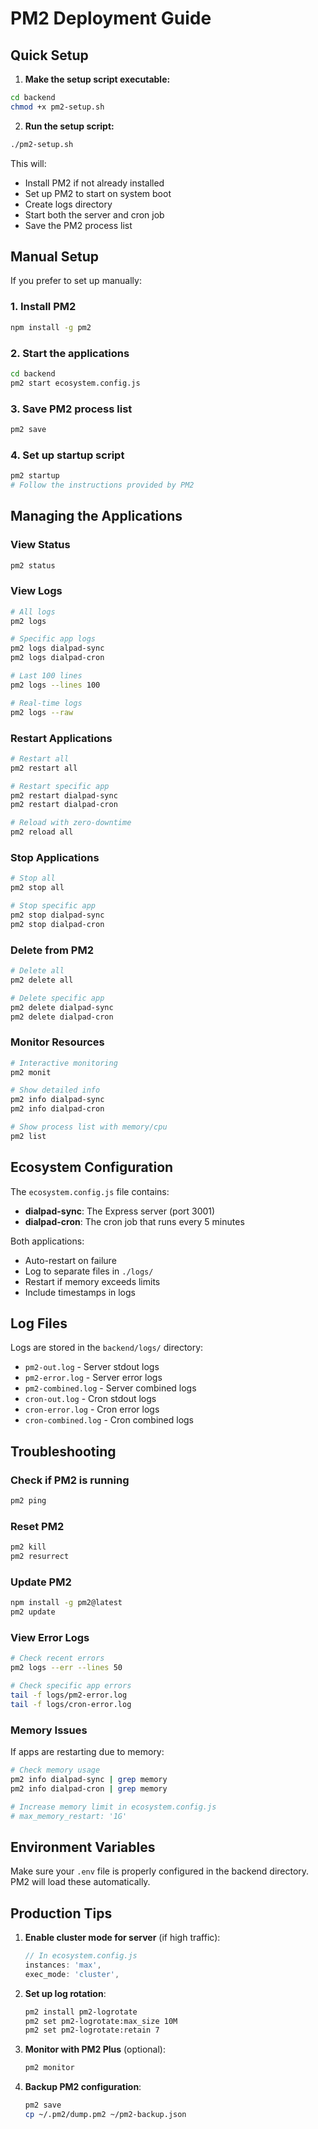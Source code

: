 # PM2 Deployment Guide

## Quick Setup

1. **Make the setup script executable:**
```bash
cd backend
chmod +x pm2-setup.sh
```

2. **Run the setup script:**
```bash
./pm2-setup.sh
```

This will:
- Install PM2 if not already installed
- Set up PM2 to start on system boot
- Create logs directory
- Start both the server and cron job
- Save the PM2 process list

## Manual Setup

If you prefer to set up manually:

### 1. Install PM2
```bash
npm install -g pm2
```

### 2. Start the applications
```bash
cd backend
pm2 start ecosystem.config.js
```

### 3. Save PM2 process list
```bash
pm2 save
```

### 4. Set up startup script
```bash
pm2 startup
# Follow the instructions provided by PM2
```

## Managing the Applications

### View Status
```bash
pm2 status
```

### View Logs
```bash
# All logs
pm2 logs

# Specific app logs
pm2 logs dialpad-sync
pm2 logs dialpad-cron

# Last 100 lines
pm2 logs --lines 100

# Real-time logs
pm2 logs --raw
```

### Restart Applications
```bash
# Restart all
pm2 restart all

# Restart specific app
pm2 restart dialpad-sync
pm2 restart dialpad-cron

# Reload with zero-downtime
pm2 reload all
```

### Stop Applications
```bash
# Stop all
pm2 stop all

# Stop specific app
pm2 stop dialpad-sync
pm2 stop dialpad-cron
```

### Delete from PM2
```bash
# Delete all
pm2 delete all

# Delete specific app
pm2 delete dialpad-sync
pm2 delete dialpad-cron
```

### Monitor Resources
```bash
# Interactive monitoring
pm2 monit

# Show detailed info
pm2 info dialpad-sync
pm2 info dialpad-cron

# Show process list with memory/cpu
pm2 list
```

## Ecosystem Configuration

The `ecosystem.config.js` file contains:

- **dialpad-sync**: The Express server (port 3001)
- **dialpad-cron**: The cron job that runs every 5 minutes

Both applications:
- Auto-restart on failure
- Log to separate files in `./logs/`
- Restart if memory exceeds limits
- Include timestamps in logs

## Log Files

Logs are stored in the `backend/logs/` directory:

- `pm2-out.log` - Server stdout logs
- `pm2-error.log` - Server error logs
- `pm2-combined.log` - Server combined logs
- `cron-out.log` - Cron stdout logs
- `cron-error.log` - Cron error logs
- `cron-combined.log` - Cron combined logs

## Troubleshooting

### Check if PM2 is running
```bash
pm2 ping
```

### Reset PM2
```bash
pm2 kill
pm2 resurrect
```

### Update PM2
```bash
npm install -g pm2@latest
pm2 update
```

### View Error Logs
```bash
# Check recent errors
pm2 logs --err --lines 50

# Check specific app errors
tail -f logs/pm2-error.log
tail -f logs/cron-error.log
```

### Memory Issues
If apps are restarting due to memory:
```bash
# Check memory usage
pm2 info dialpad-sync | grep memory
pm2 info dialpad-cron | grep memory

# Increase memory limit in ecosystem.config.js
# max_memory_restart: '1G'
```

## Environment Variables

Make sure your `.env` file is properly configured in the backend directory.
PM2 will load these automatically.

## Production Tips

1. **Enable cluster mode for server** (if high traffic):
   ```javascript
   // In ecosystem.config.js
   instances: 'max',
   exec_mode: 'cluster',
   ```

2. **Set up log rotation**:
   ```bash
   pm2 install pm2-logrotate
   pm2 set pm2-logrotate:max_size 10M
   pm2 set pm2-logrotate:retain 7
   ```

3. **Monitor with PM2 Plus** (optional):
   ```bash
   pm2 monitor
   ```

4. **Backup PM2 configuration**:
   ```bash
   pm2 save
   cp ~/.pm2/dump.pm2 ~/pm2-backup.json
   ```